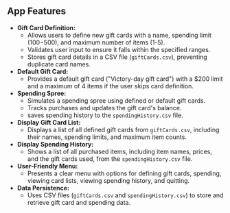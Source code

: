 ## App Features

* **Gift Card Definition:**
    * Allows users to define new gift cards with a name, spending limit ($100-$500), and maximum number of items (1-5).
    * Validates user input to ensure it falls within the specified ranges.
    * Stores gift card details in a CSV file (`giftCards.csv`), preventing duplicate card names.
* **Default Gift Card:**
    * Provides a default gift card ("Victory-day gift card") with a $200 limit and a maximum of 4 items if the user skips card definition.
* **Spending Spree:**
    * Simulates a spending spree using defined or default gift cards.
    * Tracks purchases and updates the gift card's balance.
    * saves spending history to the `spendingHistory.csv` file.
* **Display Gift Card List:**
    * Displays a list of all defined gift cards from `giftCards.csv`, including their names, spending limits, and maximum item counts.
* **Display Spending History:**
    * Shows a list of all purchased items, including item names, prices, and the gift cards used, from the `spendingHistory.csv` file.
* **User-Friendly Menu:**
    * Presents a clear menu with options for defining gift cards, spending, viewing card lists, viewing spending history, and quitting.
* **Data Persistence:**
    * Uses CSV files (`giftCards.csv` and `spendingHistory.csv`) to store and retrieve gift card and spending data.